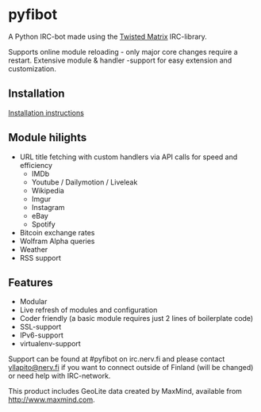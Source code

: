 pyfibot
=======

A Python IRC-bot made using the <a href="http://twistedmatrix.com/trac/">Twisted Matrix</a> IRC-library.

Supports online module reloading - only major core changes require a restart. Extensive module & handler -support for easy extension and customization.

Installation
------------
<a href="https://github.com/lepinkainen/pyfibot/wiki/Installation">Installation instructions</a>

Module hilights
---------------

 - URL title fetching with custom handlers via API calls for speed and efficiency
   - IMDb
   - Youtube / Dailymotion / Liveleak
   - Wikipedia
   - Imgur
   - Instagram
   - eBay
   - Spotify
 - Bitcoin exchange rates
 - Wolfram Alpha queries
 - Weather
 - RSS support

Features
--------
 - Modular
 - Live refresh of modules and configuration
 - Coder friendly (a basic module requires just 2 lines of boilerplate code)
 - SSL-support
 - IPv6-support
 - virtualenv-support

Support can be found at #pyfibot on irc.nerv.fi and please contact yllapito@nerv.fi if you want to connect outside of Finland (will be changed) or need help with IRC-network.

This product includes GeoLite data created by MaxMind, available from <a href="http://www.maxmind.com">http://www.maxmind.com</a>.
